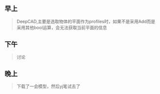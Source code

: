 ## 早上
> DeepCAD,主要是选取物体的平面作为profiles时，如果不是采用Add而是采用其他bool运算，会无法获取当前平面的信息

## 下午
> 讨论

## 晚上
> 下载了一会模型，然后yj笔试去了
